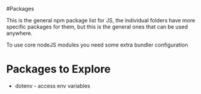 #Packages

This is the general npm package list for JS, the individual folders have more specific packages for them, but this is the general ones that can be used anywhere.

To use core nodeJS modules you need some extra bundler configuration

# Packages to Explore

- dotenv - access env variables